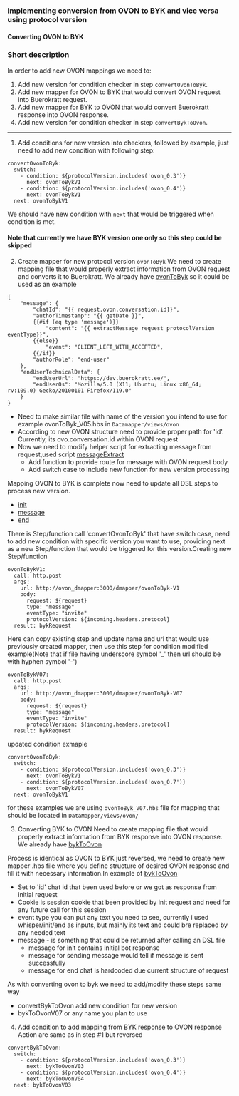 ### Implementing conversion from OVON to BYK and vice versa using protocol version

#### Converting OVON to BYK
### Short description
In order to add new OVON mappings we need to:
1. Add new version for condition checker in step `convertOvonToByk`.
2. Add new mapper for OVON to BYK that would convert OVON request into Buerokratt request.
3. Add new mapper for BYK to OVON that would convert Buerokratt response into OVON response.
4. Add new version for condition checker in step `convertBykToOvon`.

----------

1. Add conditions for new version into checkers, followed by example, just need to add new condition with following step:
```
convertOvonToByk:
  switch:
    - condition: ${protocolVersion.includes('ovon_0.3')}
      next: ovonToBykV1
    - condition: ${protocolVersion.includes('ovon_0.4')}
      next: ovonToBykV1
  next: ovonToBykV1
```
We should have new condition with `next` that would be triggered when condition is met.
#### Note that currently we have BYK version one only so this step could be skipped

2. Create mapper for new protocol version `ovonToByk`
We need to create mapping file that would properly extract information from OVON request and converts it to Buerokratt.
We already have [ovonToByk](DataMapper/views/ovon/ovonToByk_V1.hbs) so it could be used as an example

````
{
    "message": {
        "chatId": "{{ request.ovon.conversation.id}}",
        "authorTimestamp": "{{ getDate }}",
        {{#if (eq type 'message')}}
            "content": "{{ extractMessage request protocolVersion eventType}}",
        {{else}}
            "event": "CLIENT_LEFT_WITH_ACCEPTED",
        {{/if}}
        "authorRole": "end-user"
    },
    "endUserTechnicalData": {
        "endUserUrl": "https://dev.buerokratt.ee/",
        "endUserOs": "Mozilla/5.0 (X11; Ubuntu; Linux x86_64; rv:109.0) Gecko/20100101 Firefox/119.0"
    }
}
````

* Need to make similar file with name of the version you intend to use for example ovonToByk_V05.hbs in `Datamapper/views/ovon`
* According to new OVON structure need to provide proper path for 'id'. Currently, its ovo.conversation.id within OVON request
* Now we need to modify helper script for extracting message from request,used script [messageExtract](DataMapper/js/helpers/extractMessageByProtocol.js)
  - Add function to provide route for message with OVON request body
  - Add switch case to include new function for new version processing

Mapping OVON to BYK is complete now need to update all DSL steps to process new version.
 - [init](DSL/POST/chat/init/ovon.yml) 
 - [message](DSL/POST/chat/message/ovon.yml) 
 - [end](DSL/POST/chat/end/ovon.yml) 

There is Step/function call 'convertOvonToByk' that have switch case, need to add new condition with specific version you want to use,
providing next as a new Step/function that would be triggered for this version.Creating new Step/function

````
ovonToBykV1:
  call: http.post
  args:
    url: http://ovon_dmapper:3000/dmapper/ovonToByk-V1
    body:
      request: ${request}
      type: "message"
      eventType: "invite"
      protocolVersion: ${incoming.headers.protocol}
  result: bykRequest
````

Here can copy existing step and update name and url that would use previously created mapper, then use this step for condition
modified example(Note that if file having underscore symbol '_' then url should be with hyphen symbol '-')
````
ovonToBykV07:
  call: http.post
  args:
    url: http://ovon_dmapper:3000/dmapper/ovonToByk-V07
    body:
      request: ${request}
      type: "message"
      eventType: "invite"
      protocolVersion: ${incoming.headers.protocol}
  result: bykRequest
````
updated condition exmaple
````
convertOvonToByk:
  switch:
    - condition: ${protocolVersion.includes('ovon_0.3')}
      next: ovonToBykV1
    - condition: ${protocolVersion.includes('ovon_0.7')}
      next: ovonToBykV07
  next: ovonToBykV1
````
for these examples we are using `ovonToByk_V07.hbs` file for mapping that should be located in `DataMapper/views/ovon/`

3. Converting BYK to OVON
Need to create mapping file that would properly extract information from BYK response into OVON response.
We already have [bykToOvon](DataMapper/views/ovon/bykToOvon_V03.hbs)

Process is identical as OVON to BYK just reversed, we need to create new mapper .hbs file where you define structure of desired OVON response
and fill it with necessary information.In example of [bykToOvon](DataMapper/views/ovon/bykToOvon_V03.hbs)
* Set to 'id' chat id that been used before or we got as response from initial request
* Cookie is session cookie that been provided by init request and need for any future call for this session
* event type you can put any text you need to see, currently i used whisper/init/end as inputs, but mainly its text and could bre replaced by any needed text
* message - is something that could be returned after calling an DSL file
  - message for init contains initial bot response
  - message for sending message would tell if message is sent successfully
  - message for end chat is hardcoded due current structure of request

As with converting ovon to byk we need to add/modify these steps same way
* convertBykToOvon add new condition for new version
* bykToOvonV07 or any name you plan to use

4. Add condition to add mapping from BYK response to OVON response
Action are same as in step #1 but reversed
```
convertBykToOvon:
  switch:
    - condition: ${protocolVersion.includes('ovon_0.3')}
      next: bykToOvonV03
    - condition: ${protocolVersion.includes('ovon_0.4')}
      next: bykToOvonV04
  next: bykToOvonV03
```

